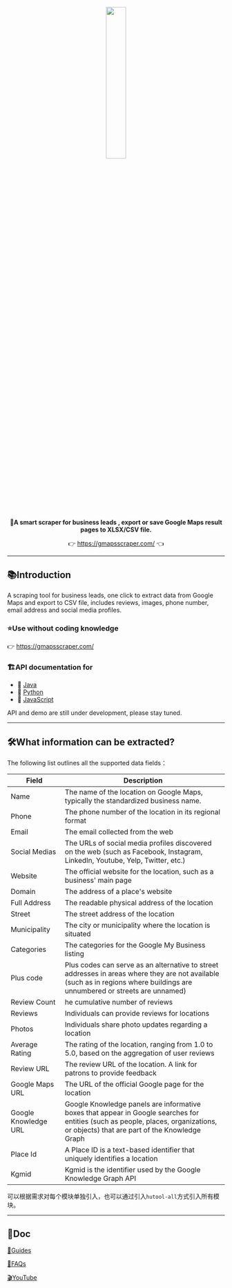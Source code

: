 <p align="center">
	<a href="https://gmapsscraper.com/"><img src="https://gmapsscraper.com/images/icon.png" width="30%"></a>
</p>
<p align="center">
	<strong>🍬A smart scraper for business leads , export or save Google Maps result pages to XLSX/CSV file.</strong>
</p>
<p align="center">
	👉 <a href="https://gmapsscraper.com/">https://gmapsscraper.com/</a> 👈
</p>

-------------------------------------------------------------------------------

## 📚Introduction
A scraping tool for business leads, one click to extract data from Google Maps and export to CSV file, includes reviews, images, phone number, email address and social media profiles.

### ⭐Use without coding knowledge

👉 <a href="https://gmapsscraper.com/">https://gmapsscraper.com/</a> 

### 🏗️API documentation for

- 📌 [Java](./example/api/Java/README.md)
- 📌  [Python](./example/api/Python/README.md)
- 📌  [JavaScript](./example/api/JavaScript/README.md)

API and demo are still under development, please stay tuned.

-------------------------------------------------------------------------------

## 🛠️What information can be extracted?
The following list outlines all the supported data fields：

| Field                |     Description                                                                          |
| -------------------|---------------------------------------------------------------------------------- |
| Name         |     The name of the location on Google Maps, typically the standardized business name.                                              |
| Phone |     The phone number of the location in its regional format                                                |
| Email       |     The email collected from the web                                                                     |
| Social Medias        |     The URLs of social media profiles discovered on the web (such as Facebook, Instagram, LinkedIn, Youtube, Yelp, Twitter, etc.)                                               |
| Website        |     The official website for the location, such as a business' main page                                          |
| Domain      |     The address of a place's website                                          |
| Full Address          |     The readable physical address of the location                                         |
| Street         |     The street address of the location                                                         |
| Municipality       |     The city or municipality where the location is situated            |
| Categories        |     The categories for the Google My Business listing                                            |
| Plus code         |     Plus codes can serve as an alternative to street addresses in areas where they are not available (such as in regions where buildings are unnumbered or streets are unnamed)                                                         |
| Review Count      |     he cumulative number of reviews                                                      |
| Reviews     |     Individuals can provide reviews for locations                                        |
| Photos      |     Individuals share photo updates regarding a location                                                      |
| Average Rating        |     The rating of the location, ranging from 1.0 to 5.0, based on the aggregation of user reviews                                                                       |
| Review URL     |     The review URL of the location. A link for patrons to provide feedback                                                                   |
| Google Maps URL         |     The URL of the official Google page for the location                                                       |
| Google Knowledge URL      |     Google Knowledge panels are informative boxes that appear in Google searches for entities (such as people, places, organizations, or objects) that are part of the Knowledge Graph                                                   |
| Place Id         |     A Place ID is a text-based identifier that uniquely identifies a location                                                    |
| Kgmid         |     Kgmid is the identifier used by the Google Knowledge Graph API                                                    |

可以根据需求对每个模块单独引入，也可以通过引入`hutool-all`方式引入所有模块。

-------------------------------------------------------------------------------

## 📝Doc 

[📘Guides](https://plus.hutool.cn/docs/#/)

[📙FAQs](https://gmapsscraper.com/#faqs)

[🎬YouTube](https://www.youtube.com/watch?v=RXuC4beaeFc)